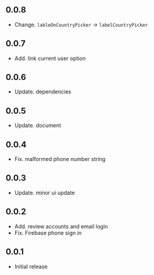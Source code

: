 ## 0.0.8
* Change. `lableOnCountryPicker` -> `labelCountryPicker`

## 0.0.7
* Add. link current user option

## 0.0.6
* Update. dependencies

## 0.0.5
* Update. document

## 0.0.4
* Fix. malformed phone number string

## 0.0.3
* Update. minor ui update

## 0.0.2
* Add. review accounts and email login
* Fix. Firebase phone sign in

## 0.0.1
* Initial release
